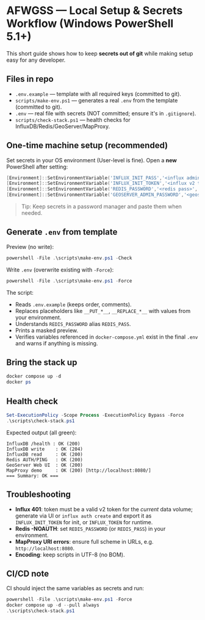 # AFWGSS — Local Setup & Secrets Workflow (Windows PowerShell 5.1+)

This short guide shows how to keep **secrets out of git** while making setup easy for any developer.

## Files in repo
- `.env.example` — template with all required keys (committed to git).
- `scripts/make-env.ps1` — generates a real `.env` from the template (committed to git).
- `.env` — real file with secrets (NOT committed; ensure it's in `.gitignore`).
- `scripts/check-stack.ps1` — health checks for InfluxDB/Redis/GeoServer/MapProxy.

## One-time machine setup (recommended)
Set secrets in your OS environment (User-level is fine). Open a **new** PowerShell after setting:
```powershell
[Environment]::SetEnvironmentVariable('INFLUX_INIT_PASS','<influx admin pass>','User')
[Environment]::SetEnvironmentVariable('INFLUX_INIT_TOKEN','<influx v2 token>','User')
[Environment]::SetEnvironmentVariable('REDIS_PASSWORD','<redis pass>','User')
[Environment]::SetEnvironmentVariable('GEOSERVER_ADMIN_PASSWORD','<geoserver pass>','User')
```
> Tip: Keep secrets in a password manager and paste them when needed.

## Generate `.env` from template
Preview (no write):
```powershell
powershell -File .\scripts\make-env.ps1 -Check
```
Write `.env` (overwrite existing with `-Force`):
```powershell
powershell -File .\scripts\make-env.ps1 -Force
```

The script:
- Reads `.env.example` (keeps order, comments).
- Replaces placeholders like `__PUT_*__`, `__REPLACE_*__` with values from your environment.
- Understands `REDIS_PASSWORD` alias `REDIS_PASS`.
- Prints a masked preview.
- Verifies variables referenced in `docker-compose.yml` exist in the final `.env` and warns if anything is missing.

## Bring the stack up
```powershell
docker compose up -d
docker ps
```

## Health check
```powershell
Set-ExecutionPolicy -Scope Process -ExecutionPolicy Bypass -Force
.\scripts\check-stack.ps1
```
Expected output (all green):
```
InfluxDB /health : OK (200)
InfluxDB write    : OK (204)
InfluxDB read     : OK (200)
Redis AUTH/PING   : OK (200)
GeoServer Web UI  : OK (200)
MapProxy demo     : OK (200) [http://localhost:8080/]
=== Summary: OK ===
```

## Troubleshooting
- **Influx 401**: token must be a valid v2 token for the *current* data volume; generate via UI or `influx auth create` and export it as `INFLUX_INIT_TOKEN` for init, or `INFLUX_TOKEN` for runtime.
- **Redis -NOAUTH**: set `REDIS_PASSWORD` (or `REDIS_PASS`) in your environment.
- **MapProxy URI errors**: ensure full scheme in URLs, e.g. `http://localhost:8080`.
- **Encoding**: keep scripts in UTF-8 (no BOM).

## CI/CD note
CI should inject the same variables as secrets and run:
```powershell
powershell -File .\scripts\make-env.ps1 -Force
docker compose up -d --pull always
.\scripts\check-stack.ps1
```
